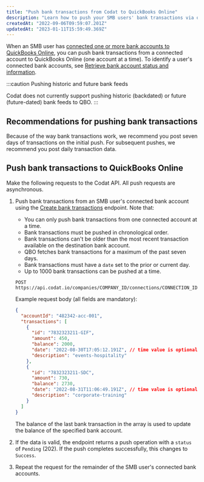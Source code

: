 ```yaml
---
title: "Push bank transactions from Codat to QuickBooks Online"
description: "Learn how to push your SMB users' bank transactions via our QuickBooks Online Bank Feeds integration."
createdAt: "2022-09-06T09:59:07.201Z"
updatedAt: "2023-01-11T15:59:49.369Z"
---
```


When an SMB user has [connected one or more bank accounts to QuickBooks Online](/bank-feeds-api/qbo-bank-feeds/qbo-bank-feeds-smb-user), you can push bank transactions from a connected account to QuickBooks Online (one account at a time). To identify a user's connected bank accounts, see [Retrieve bank account status and information](/bank-feeds-api/qbo-bank-feeds/qbo-bank-feeds-setup#retrieve-bank-account-status-and-information).

:::caution Pushing historic and future bank feeds

Codat does not currently support pushing historic (backdated) or future (future-dated) bank feeds to QBO.
:::

## Recommendations for pushing bank transactions

Because of the way bank transactions work, we recommend you post seven days of transactions on the initial push. For subsequent pushes, we recommend you post daily transaction data.

## Push bank transactions to QuickBooks Online

Make the following requests to the Codat API. All push requests are asynchronous.

1. Push bank transactions from an SMB user's connected bank account using the <a className="external" href="/accounting-api#/operations/post-bank-transactions" target="_blank">Create bank transactions</a> endpoint. Note that:

   - You can only push bank transactions from one connected account at a time.
   - Bank transactions must be pushed in chronological order.
   - Bank transactions can't be older than the most recent transaction available on the destination bank account.
   - QBO fetches bank transactions for a maximum of the past seven days.
   - Bank transactions must have a `date` set to the prior or current day.
   - Up to 1000 bank transactions can be pushed at a time.

   ```http
   POST https://api.codat.io/companies/COMPANY_ID/connections/CONNECTION_ID/push/bankAccounts/ACCOUNT_ID/bankTransactions
   ```

   Example request body (all fields are mandatory):

   ```json
   {
     "accountId": "482342-acc-001",
     "transactions": [
       {
         "id": "7832323211-GIF",
         "amount": 450,
         "balance": 2000,
         "date": "2022-08-30T17:05:12.191Z", // time value is optional
         "description": "events-hospitality"
       },
       {
         "id": "7832323211-SDC",
         "amount": 730,
         "balance": 2730,
         "date": "2022-08-31T11:06:49.191Z", // time value is optional
         "description": "corporate-training"
       }
     ]
   }
   ```

   The balance of the last bank transaction in the array is used to update the balance of the specified bank account.

2. If the data is valid, the endpoint returns a push operation with a `status` of `Pending` (202). If the push completes successfully, this changes to `Success`.

3. Repeat the request for the remainder of the SMB user's connected bank accounts.
